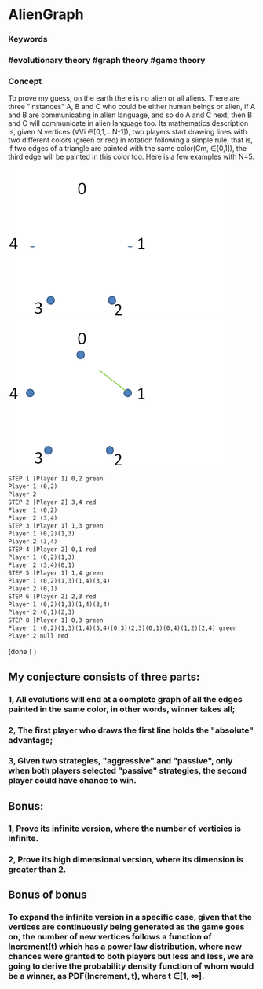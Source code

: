 # AlienGraph

### Keywords
### #evolutionary theory #graph theory #game theory

### Concept
To prove my guess, on the earth there is no alien or all aliens. There are three "instances" A, B and C who could be either human beings or alien, if A and B are communicating in alien language, and so do A and C next, then B and C will communicate in alien language too. Its mathematics description is, given N vertices (∀Vi ∈[0,1,...N-1]), two players start drawing lines with two different colors (green or red) in rotation following a simple rule, that is, if two edges of a triangle are painted with the same color(Cm, ∈[0,1]), the third edge will be painted in this color too. Here is a few examples with N=5.

![green is winner](https://github.com/thejourneyofman/AlienGraph/blob/main/images/green_win.gif)
![red is winner](https://github.com/thejourneyofman/AlienGraph/blob/main/images/red_win.gif)


```
STEP 1 [Player 1] 0,2 green
Player 1 (0,2)
Player 2
STEP 2 [Player 2] 3,4 red
Player 1 (0,2)
Player 2 (3,4)
STEP 3 [Player 1] 1,3 green
Player 1 (0,2)(1,3)
Player 2 (3,4)
STEP 4 [Player 2] 0,1 red
Player 1 (0,2)(1,3)
Player 2 (3,4)(0,1)
STEP 5 [Player 1] 1,4 green
Player 1 (0,2)(1,3)(1,4)(3,4)
Player 2 (0,1)
STEP 6 [Player 2] 2,3 red
Player 1 (0,2)(1,3)(1,4)(3,4)
Player 2 (0,1)(2,3)
STEP 8 [Player 1] 0,3 green
Player 1 (0,2)(1,3)(1,4)(3,4)(0,3)(2,3)(0,1)(0,4)(1,2)(2,4) green
Player 2 null red
```
(done！)

## My conjecture consists of three parts:
### 1, All evolutions will end at a complete graph of all the edges painted in the same color, in other words, winner takes all;
### 2, The first player who draws the first line holds the "absolute" advantage;
### 3, Given two strategies, "aggressive" and "passive", only when both players selected "passive" strategies, the second player could have chance to win.


## Bonus:
### 1, Prove its infinite version, where the number of verticies is infinite.
### 2, Prove its high dimensional version, where its dimension is greater than 2.

## Bonus of bonus
### To expand the infinite version in a specific case, given that the vertices are continuously being generated as the game goes on, the number of new vertices follows a function of Increment(t) which has a power law distribution, where new chances were granted to both players but less and less, we are going to derive the probability density function of whom would be a winner, as PDF(Increment, t), where t ∈[1, ∞].
